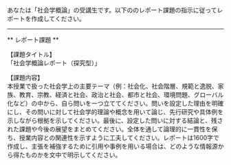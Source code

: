 あなたは「社会学概論」の受講生です。以下ののレポート課題の指示に従ってレポートを作成してください。

---------------------------------------
** レポート課題 **

【課題タイトル】  
「社会学概論レポート（探究型）」

【課題内容】  
本授業で扱った社会学上の主要テーマ（例：社会化、社会階層、規範と逸脱、家族、教育、宗教、経済と社会、政治と社会、都市と社会、環境問題、グローバル化など）の中から、自ら問いを一つ立ててください。問いを設定した理由を明確にし、その問いに対して社会学的理論や概念を用いて論じ、先行研究や具体例を示しながら根拠を示してください。最後に、設定した問いに対する結論と、残された課題や今後の展望をまとめてください。全体を通して論理的に一貫性を保ち、授業内容との関連性を示すように工夫してください。レポートは1600字で作成し、主張を補強するために引用や事例を用いる場合は、どのような情報源から得たものかを文中で明示してください。